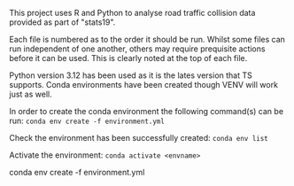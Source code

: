 This project uses R and Python to analyse road traffic collision data provided as part of "stats19". 

Each file is numbered as to the order it should be run. Whilst some files can run independent of one another, others may require prequisite actions before it can be used. This is clearly noted at the top of each file. 

Python version 3.12 has been used as it is the lates version that TS supports. Conda environments have been created though VENV will work just as well. 

In order to create the conda environment the following command(s) can be run:
`conda env create -f environment.yml`

Check the environment has been successfully created:
`conda env list`

Activate the environment:
`conda activate <envname>`

conda env create -f environment.yml